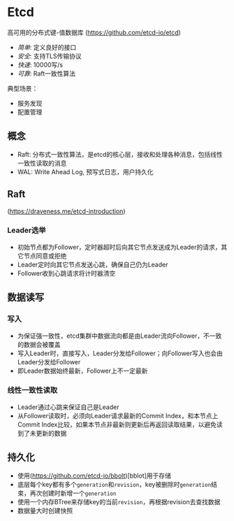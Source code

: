 # Etcd
高可用的分布式键-值数据库
(https://github.com/etcd-io/etcd)
- *简单*: 定义良好的接口
- *安全*: 支持TLS传输协议
- *快速*: 10000写/s
- *可靠*: Raft一致性算法

典型场景：
- 服务发现
- 配置管理

## 概念
- Raft: 分布式一致性算法，是etcd的核心层，接收和处理各种消息，包括线性一致性读取的消息
- WAL: Write Ahead Log, 预写式日志，用户持久化

## Raft
(https://draveness.me/etcd-introduction)
### Leader选举
- 初始节点都为Follower，定时器超时后向其它节点发送成为Leader的请求，其它节点同意或拒绝
- Leader定时向其它节点发送心跳，确保自己仍为Leader
- Follower收到心跳请求将计时器清空

## 数据读写
### 写入
- 为保证强一致性，etcd集群中数据流向都是由Leader流向Follower，不一致的数据会被覆盖
- 写入Leader时，直接写入，Leader分发给Follower；向Follower写入也会由Leader分发给Follower
- 即Leader数据始终最新，Follower上不一定最新
### 线性一致性读取
- Leader通过心跳来保证自己是Leader
- 从Follower读取时，必须向Leader请求最新的Commit Index，和本节点上Commit Index比较，如果本节点非最新则更新后再返回读取结果，以避免读到了未更新的数据

## 持久化
- 使用(https://github.com/etcd-io/bbolt)[bblot]用于存储
- 底层每个key都有多个`generation`和`revision`，key被删除时`generation`结束，再次创建时新增一个`generation`
- 使用一个内存BTree来存储key的当前`revision`，再根据revision去查找数据
- 数据量大时创建快照


